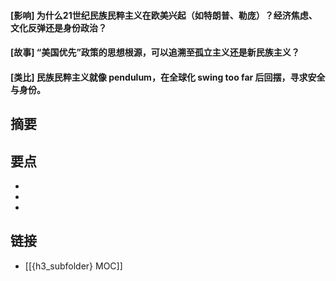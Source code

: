 #### [影响] 为什么21世纪民族民粹主义在欧美兴起（如特朗普、勒庞）？经济焦虑、文化反弹还是身份政治？


#### [故事] “美国优先”政策的思想根源，可以追溯至孤立主义还是新民族主义？


#### [类比] 民族民粹主义就像 pendulum，在全球化 swing  too far 后回摆，寻求安全与身份。


## 摘要


## 要点

- 
- 
- 

## 链接

- [[{h3_subfolder} MOC]]
